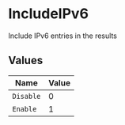 # IncludeIPv6

Include IPv6 entries in the results


## Values

| Name      | Value     |
| --------- | --------- |
| `Disable` | 0         |
| `Enable`  | 1         |
